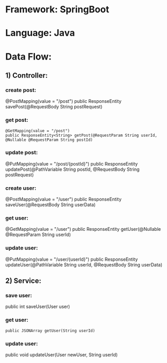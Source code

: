 # Framework: SpringBoot
# Language: Java

# Data Flow:
## 1) Controller: 
### create post: 
 @PostMapping(value = "/post")
    public ResponseEntity<String> savePost(@RequestBody String postRequest)
    
### get post: 
    @GetMapping(value = "/post")
    public ResponseEntity<String> getPost(@RequestParam String userId, @Nullable @RequestParam String postId)
                             
### update post:  
 @PutMapping(value = "/post/{postId}")
    public ResponseEntity<String> updatePost(@PathVariable String postId, @RequestBody String postRequest)
                  
### create user: 
  @PostMapping(value = "/user")
    public ResponseEntity saveUser(@RequestBody String userData) 
                  
### get user: 
 @GetMapping(value = "/user")
    public ResponseEntity<String> getUser(@Nullable @RequestParam String userId)

### update user:  
 @PutMapping(value = "/user/{userId}")
    public ResponseEntity<String> updateUser(@PathVariable String userId, @RequestBody String userData)

 
 
 ## 2) Service:
 
 ### save user:
  public int saveUser(User user)
 
 ### get user:
    public JSONArray getUser(String userId) 
 
 
### update user:
   public void updateUser(User newUser, String userId) 
 
 
